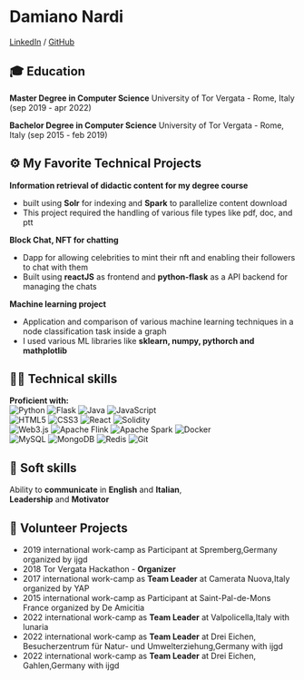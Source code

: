 
# Damiano Nardi

[LinkedIn](https://www.linkedin.com/in/damiano-nardi-004090231/) / [GitHub](https://github.com/naddi96/)

## 🎓 Education

**Master Degree in Computer Science** University of Tor Vergata - Rome, Italy (sep 2019 - apr 2022)

**Bachelor  Degree in Computer Science** University of Tor Vergata - Rome, Italy (sep 2015 - feb 2019)

## ⚙️ My Favorite Technical Projects

**Information retrieval of didactic content for my degree course**
- built using **Solr** for indexing and **Spark** to parallelize content download 
- This project required the handling of various file types like pdf, doc, and ptt 

**Block Chat, NFT for chatting** 
- Dapp for allowing celebrities to mint their nft and enabling their followers to chat with them
- Built using **reactJS** as frontend and **python-flask** as a API backend for managing the chats  

**Machine learning project**
- Application and comparison of various machine learning techniques in  a node classification task inside a graph 
- I used various ML libraries like **sklearn, numpy, pythorch and mathplotlib**


## 👨‍💻 Technical skills 
**Proficient with:**\
![Python](https://img.shields.io/static/v1?style=for-the-badge&message=Python&color=3776AB&logo=Python&logoColor=FFFFFF&label=)
![Flask](https://img.shields.io/static/v1?style=for-the-badge&message=Flask&color=000000&logo=Flask&logoColor=FFFFFF&label=)
![Java](https://img.shields.io/static/v1?style=for-the-badge&message=Java&color=007396&logo=Java&logoColor=FFFFFF&label=)
![JavaScript](https://img.shields.io/static/v1?style=for-the-badge&message=JavaScript&color=222222&logo=JavaScript&logoColor=F7DF1E&label=) \
![HTML5](https://img.shields.io/static/v1?style=for-the-badge&message=HTML5&color=E34F26&logo=HTML5&logoColor=FFFFFF&label=)
![CSS3](https://img.shields.io/static/v1?style=for-the-badge&message=CSS3&color=1572B6&logo=CSS3&logoColor=FFFFFF&label=)
![React](https://img.shields.io/static/v1?style=for-the-badge&message=React&color=222222&logo=React&logoColor=61DAFB&label=)
![Solidity](https://img.shields.io/static/v1?style=for-the-badge&message=Solidity&color=363636&logo=Solidity&logoColor=FFFFFF&label=) \
![Web3.js](https://img.shields.io/static/v1?style=for-the-badge&message=Web3.js&color=F16822&logo=Web3.js&logoColor=FFFFFF&label=)
![Apache Flink](https://img.shields.io/static/v1?style=for-the-badge&message=Apache+Flink&color=E6526F&logo=Apache+Flink&logoColor=FFFFFF&label=)
![Apache Spark](https://img.shields.io/static/v1?style=for-the-badge&message=Apache+Spark&color=E25A1C&logo=Apache+Spark&logoColor=FFFFFF&label=)
![Docker](https://img.shields.io/static/v1?style=for-the-badge&message=Docker&color=2496ED&logo=Docker&logoColor=FFFFFF&label=) \
![MySQL](https://img.shields.io/static/v1?style=for-the-badge&message=MySQL&color=4479A1&logo=MySQL&logoColor=FFFFFF&label=)
![MongoDB](https://img.shields.io/static/v1?style=for-the-badge&message=MongoDB&color=47A248&logo=MongoDB&logoColor=FFFFFF&label=)
![Redis](https://img.shields.io/static/v1?style=for-the-badge&message=Redis&color=DC382D&logo=Redis&logoColor=FFFFFF&label=)
![Git](https://img.shields.io/static/v1?style=for-the-badge&message=Git&color=F05032&logo=Git&logoColor=FFFFFF&label=)


## 💬 Soft skills 
Ability to **communicate** in **English** and **Italian**, \
**Leadership** and **Motivator**

## 🌌 Volunteer Projects
- 2019 international work-camp as Participant at Spremberg,Germany
organized by ijgd
- 2018 Tor Vergata Hackathon - **Organizer** 
- 2017 international work-camp as **Team Leader** at Camerata Nuova,Italy organized by YAP
- 2015 international work-camp as Participant at Saint-Pal-de-Mons France organized by De Amicitia
- 2022 international work-camp as  **Team Leader** at Valpolicella,Italy with lunaria
- 2022 international work-camp as  **Team Leader** at Drei Eichen, Besucherzentrum für Natur- und Umwelterziehung,Germany with ijgd
- 2022 international work-camp as  **Team Leader** at Drei Eichen,  Gahlen,Germany with ijgd
